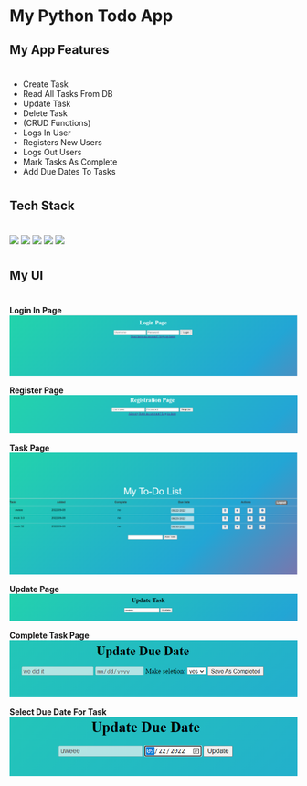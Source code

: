 # My Python Todo App 


## My App Features
#
- Create Task 
- Read All Tasks From DB
- Update Task
- Delete Task 
- (CRUD Functions)
- Logs In User
- Registers New Users 
- Logs Out Users
- Mark Tasks As Complete
- Add Due Dates To Tasks 


#


## Tech Stack 
#
<img src="https://staging.python.org/static/community_logos/python-logo-master-v3-TM.png" width="200"/>

<img src="https://hakin9.org/wp-content/uploads/2019/08/connect-a-flask-app-to-a-mysql-database-with-sqlalchemy-and-pymysql.jpg" width="200"/>

<img src="https://th.bing.com/th/id/R.716baf905d7940a3ac4c7b60c886aa38?rik=m3c1keumAJCHKg&riu=http%3a%2f%2fapi.buttercms.com%2fstatic%2fimages%2ftech_banners%2fFlask.716baf905d79.png&ehk=p2CdIbRUkpOUvJ01fGgaxpEqpz95JqTdXqA93lR324Y%3d&risl=&pid=ImgRaw&r=0" width="200"/>

<img src="https://seeklogo.com/images/H/html5-logo-EF92D240D7-seeklogo.com.png" width="100"/>
<img src="https://seeklogo.com/images/C/css3-logo-8724075274-seeklogo.com.png" width="100"/>


 #

 ## My UI 
 #
 **Login In Page** ![SignInPage](./static/images/Login_pg.PNG)

 **Register Page** ![RegistrationPage](./static/images/register_pg.PNG)

 **Task Page** ![TaskPage](./static/images/tasklist.PNG)


 **Update Page** ![UpdatePage](./static/images/update.PNG)

 **Complete Task Page** ![CompletePage](./static/images/complete.PNG)

 **Select Due Date For Task** ![DueDatePage](./static/images/duedate.PNG)

 #